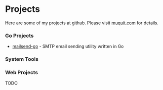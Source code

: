 # Projects

Here are some of my projects at github. Please visit
[muquit.com](https://muquit.com/muquit/software) for details.

### Go Projects
- [mailsend-go](https://github.com/muquit/mailsend-go) - SMTP email sending utility written in Go

### System Tools

### Web Projects

TODO
